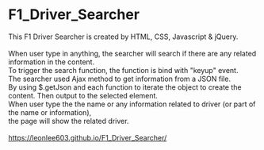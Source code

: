 # F1_Driver_Searcher
This F1 Driver Searcher is created by HTML, CSS, Javascript & jQuery.<br><br>
When user type in anything, the searcher will search if there are any related information in the content.<br>
To trigger the search function, the function is bind with "keyup" event.<br>
The searcher used Ajax method to get information from a JSON file.<br>
By using $.getJson and each function to iterate the object to create the content. Then output to the selected element.<br>
When user type the the name or any information related to driver (or part of the name or information), <br>
the page will show the related driver.<br><br>
https://leonlee603.github.io/F1_Driver_Searcher/
